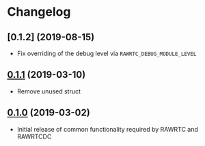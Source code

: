 # Changelog

## [0.1.2] (2019-08-15)

* Fix overriding of the debug level via `RAWRTC_DEBUG_MODULE_LEVEL`

## [0.1.1] (2019-03-10)

* Remove unused struct

## [0.1.0] (2019-03-02)

* Initial release of common functionality required by RAWRTC and RAWRTCDC



[0.1.1]: https://github.com/rawrtc/rawrtc-common/compare/v0.1.1...v0.1.2
[0.1.1]: https://github.com/rawrtc/rawrtc-common/compare/v0.1.0...v0.1.1
[0.1.0]: https://github.com/rawrtc/rawrtc-common/compare/f2e07ac61bc6947ba1466ea3a7e3e91758bb9ab2...v0.1.0

